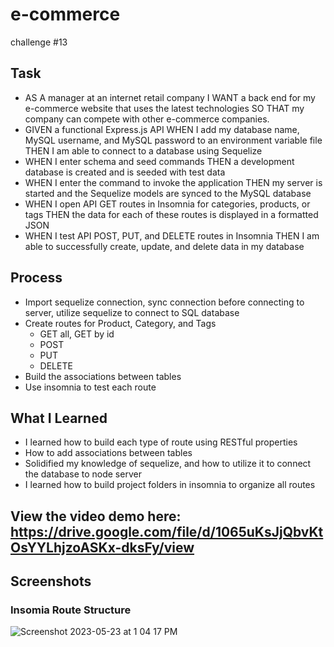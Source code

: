 # e-commerce
challenge #13

## Task
- AS A manager at an internet retail company I WANT a back end for my e-commerce website that uses the latest technologies SO THAT my company can compete with other e-commerce companies.
- GIVEN a functional Express.js API WHEN I add my database name, MySQL username, and MySQL password to an environment variable file THEN I am able to connect to a database using Sequelize
- WHEN I enter schema and seed commands THEN a development database is created and is seeded with test data
- WHEN I enter the command to invoke the application THEN my server is started and the Sequelize models are synced to the MySQL database
- WHEN I open API GET routes in Insomnia for categories, products, or tags THEN the data for each of these routes is displayed in a formatted JSON
- WHEN I test API POST, PUT, and DELETE routes in Insomnia THEN I am able to successfully create, update, and delete data in my database

## Process
- Import sequelize connection, sync connection before connecting to server, utilize sequelize to connect to SQL database
- Create routes for Product, Category, and Tags
    - GET all, GET by id
    - POST
    - PUT
    - DELETE
- Build the associations between tables
- Use insomnia to test each route

## What I Learned
- I learned how to build each type of route using RESTful properties
- How to add associations between tables
- Solidified my knowledge of sequelize, and how to utilize it to connect the database to node server
- I learned how to build project folders in insomnia to organize all routes

## View the video demo here: https://drive.google.com/file/d/1065uKsJjQbvKtOsYYLhjzoASKx-dksFy/view

## Screenshots

### Insomia Route Structure
![Screenshot 2023-05-23 at 1 04 17 PM](https://github.com/bigcat86/e-commerce/assets/122062578/738d6d40-ae4d-41ce-8b05-dc5485179880)
